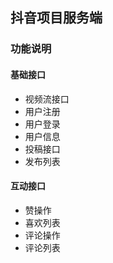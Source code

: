 ## 抖音项目服务端


### 功能说明


#### 基础接口

* 视频流接口
* 用户注册
* 用户登录
* 用户信息
* 投稿接口
* 发布列表


#### 互动接口

* 赞操作
* 喜欢列表
* 评论操作
* 评论列表





